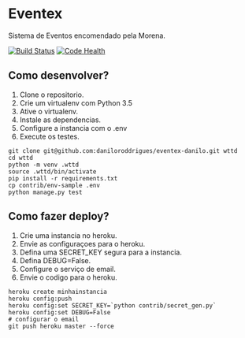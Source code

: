 # Eventex

Sistema de Eventos encomendado pela Morena.

[![Build Status](https://travis-ci.org/daniloroddrigues/eventex-danilo.svg?branch=master)](https://travis-ci.org/daniloroddrigues/eventex-danilo)
[![Code Health](https://landscape.io/github/daniloroddrigues/eventex-danilo/master/landscape.svg?style=flat)](https://landscape.io/github/daniloroddrigues/eventex-danilo/master)

## Como desenvolver?

1. Clone o repositorio.
2. Crie um virtualenv com Python 3.5
3. Ative o virtualenv.
4. Instale as dependencias.
5. Configure a instancia com o .env
6. Execute os testes.

```console
git clone git@github.com:daniloroddrigues/eventex-danilo.git wttd
cd wttd
python -m venv .wttd
source .wttd/bin/activate
pip install -r requirements.txt
cp contrib/env-sample .env
python manage.py test
```

## Como fazer deploy?

1. Crie uma instancia no heroku.
2. Envie as configuraçoes para o heroku.
3. Defina uma SECRET_KEY segura para a instancia.
4. Defina DEBUG=False.
5. Configure o serviço de email.
6. Envie o codigo para o heroku.

```console
heroku create minhainstancia
heroku config:push
heroku config:set SECRET_KEY=`python contrib/secret_gen.py`
heroku config:set DEBUG=False
# configurar o email
git push heroku master --force
```